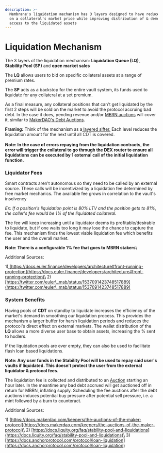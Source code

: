 ```yaml
---
description: >-
  Membrane's liquidation mechanism has 3 layers designed to have reduced effects
  on a collateral's market price while improving distribution of & democratizing
  access to the liquidated assets
---
```


# Liquidation Mechanism

The 3 layers of the liquidation mechanism: **Liquidation Queue (LQ)**, **Stability Pool (SP)** and **open market sales**

The **LQ** allows users to bid on specific collateral assets at a range of premium rates.&#x20;

The **SP** acts as a backstop for the entire vault system, its funds used to liquidate for any collateral at a set premium.

As a final measure, any collateral positions that can't get liquidated by the first 2 steps will be sold on the market to avoid the protocol accruing bad debt. In the case it does, pending revenue and/or [MBRN auctions](../smart-contracts/mbrn-auction.md) will cover it, similar to [MakerDAO's Debt Auctions](https://docs.makerdao.com/keepers/the-auctions-of-the-maker-protocol).

**Framing:** Think of the mechanism as a[ layered sifter.](https://twitter.com/lite\_trix/status/1623347765035016193?s=20\&t=VZpse4CI1YzxFn78PYgnMQ) Each level reduces the liquidation amount for the next until all CDT is covered.\
\
**Note: In the case of errors repaying from the liquidation contracts, the error will trigger the collateral to go through the DEX router to ensure all liquidations can be executed by 1 external call of the initial liquidation function.**

### Liquidator Fees

Smart contracts aren't autonomous so they need to be called by an external source. These calls will be incentivized by a liquidation fee determined by free market mechanics. The available fee grows in correlation to the vault's insolvency

_Ex: If a position's liquidation point is 80% LTV and the position gets to 81%, the caller's fee would be 1% of the liquidated collateral._

The fee will keep increasing until a liquidator deems its profitable/desirable to liquidate, but if one waits too long it may lose the chance to capture the fee. This mechanism finds the lowest viable liquidation fee which benefits the user and the overall market.&#x20;

**Note: There is a configurable 1% fee that goes to MBRN stakers**\


Additional Sources:&#x20;

1\)[ ](https://docs.euler.finance/developers/architecture#front-running-protection)[https://docs.euler.finance/developers/architecture#front-running-protection](https://docs.euler.finance/developers/architecture#front-running-protection)\
2\) [https://twitter.com/euler\_mab/status/1537091423748517889](https://twitter.com/euler\_mab/status/1537091423748517889)

### System Benefits

Having pools of **CDT** on standby to liquidate increases the efficiency of the market's demand in smoothing our liquidation process. This provides the mechanism a larger buffer for harsh liquidation periods and reduces the protocol's direct effect on external markets. The wallet distribution of the **LQ** allows a more diverse user base to obtain assets, increasing the % sent to hodlers.

If the liquidation pools are ever empty, they can also be used to facilitate flash loan based liquidations.

**Note: Any user funds in the Stability Pool will be used to repay said user's vaults if liquidated. This doesn't protect the user from the external liquidator & protocol fees.**

The liquidation fee is collected and distributed to an [Auction](../smart-contracts/mbrn-auction.md#startauction) starting an hour later. In the meantime any bad debt accrued will get auctioned off in return for MBRN, inflating supply. Scheduling the fee auctions after the debt auctions induces potential buy pressure after potential sell pressure, i.e. a mint followed by a burn to counteract.

Additional Sources:&#x20;

1\) [https://docs.makerdao.com/keepers/the-auctions-of-the-maker-protocol](https://docs.makerdao.com/keepers/the-auctions-of-the-maker-protocol)\
2\) [https://docs.liquity.org/faq/stability-pool-and-liquidations](https://docs.liquity.org/faq/stability-pool-and-liquidations)\
3\) [https://docs.anchorprotocol.com/protocol/loan-liquidation](https://docs.anchorprotocol.com/protocol/loan-liquidation)

